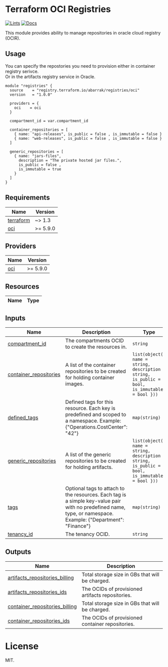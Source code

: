 <!-- BEGIN_TF_DOCS -->
# Terraform OCI Registries

[![Lints](https://github.com/abarrak/terraform-oci-registries/actions/workflows/format.yml/badge.svg)](https://github.com/abarrak/terraform-oci-registries/actions/workflows/format.yml) [![Docs](https://github.com/abarrak/terraform-oci-registries/actions/workflows/docs.yml/badge.svg)](https://github.com/abarrak/terraform-oci-registries/actions/workflows/docs.yml)

This module provides ability to manage repositories in oracle cloud registry (OCIR).

## Usage
You can specify the repostories you need to provision either in container registry serivce. <br>
Or in the artifacts registry service in Oracle.

```hcl
module "registries" {
  source    = "registry.terraform.io/abarrak/registries/oci"
  version   = "1.0.0"

  providers = {
    oci    = oci
  }

  compartment_id = var.compartment_id

  container_repositories = [
    { name: "api-releases", is_public = false , is_immutable = false }
    { name: "web-releases", is_public = false , is_immutable = false }
  ]

  generic_repositories = [
    { name: "jars-files",
      description = "The private hosted jar files.",
      is_public = false ,
      is_immutable = true
    }
  ]
}
```

## Requirements

| Name | Version |
|------|---------|
| <a name="requirement_terraform"></a> [terraform](#requirement\_terraform) | ~> 1.3 |
| <a name="requirement_oci"></a> [oci](#requirement\_oci) | >= 5.9.0 |

## Providers

| Name | Version |
|------|---------|
| <a name="provider_oci"></a> [oci](#provider\_oci) | >= 5.9.0 |

## Resources

| Name | Type |
|------|------|

## Inputs

| Name | Description | Type | Default | Required |
|------|-------------|------|---------|:--------:|
| <a name="input_compartment_id"></a> [compartment\_id](#input\_compartment\_id) | The compartments OCID to create the resources in. | `string` | n/a | yes |
| <a name="input_container_repositories"></a> [container\_repositories](#input\_container\_repositories) | A list of the container repositories to be created for holding container images. | `list(object({ name = string, description = string, is_public = bool, is_immutable = bool }))` | `[]` | no |
| <a name="input_defined_tags"></a> [defined\_tags](#input\_defined\_tags) | Defined tags for this resource. Each key is predefined and scoped to a namespace. Example: {"Operations.CostCenter": "42"} | `map(string)` | `{}` | no |
| <a name="input_generic_repositories"></a> [generic\_repositories](#input\_generic\_repositories) | A list of the generic repositories to be created for holding artifacts. | `list(object({ name = string, description = string, is_public = bool, is_immutable = bool }))` | `[]` | no |
| <a name="input_tags"></a> [tags](#input\_tags) | Optional tags to attach to the resources. Each tag is a simple key-value pair with no predefined name, type, or namespace. Example: {"Department": "Finance"} | `map(string)` | `{}` | no |
| <a name="input_tenancy_id"></a> [tenancy\_id](#input\_tenancy\_id) | The tenancy OCID. | `string` | n/a | yes |

## Outputs

| Name | Description |
|------|-------------|
| <a name="output_artifacts_repositories_billing"></a> [artifacts\_repositories\_billing](#output\_artifacts\_repositories\_billing) | Total storage size in GBs that will be charged. |
| <a name="output_artifacts_repositories_ids"></a> [artifacts\_repositories\_ids](#output\_artifacts\_repositories\_ids) | The OCIDs of provisioned artifacts repositories. |
| <a name="output_container_repositories_billing"></a> [container\_repositories\_billing](#output\_container\_repositories\_billing) | Total storage size in GBs that will be charged. |
| <a name="output_container_repositories_ids"></a> [container\_repositories\_ids](#output\_container\_repositories\_ids) | The OCIDs of provisioned container repositories. |

# License

MIT.
<!-- END_TF_DOCS -->
